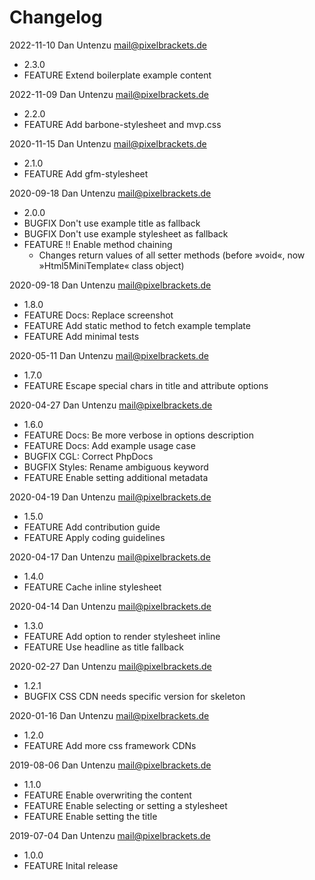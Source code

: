 # Changelog

2022-11-10 Dan Untenzu <mail@pixelbrackets.de>

  * 2.3.0
  * FEATURE Extend boilerplate example content

2022-11-09 Dan Untenzu <mail@pixelbrackets.de>

  * 2.2.0
  * FEATURE Add barbone-stylesheet and mvp.css

2020-11-15 Dan Untenzu <mail@pixelbrackets.de>

  * 2.1.0
  * FEATURE Add gfm-stylesheet

2020-09-18 Dan Untenzu <mail@pixelbrackets.de>

  * 2.0.0
  * BUGFIX Don't use example title as fallback
  * BUGFIX Don't use example stylesheet as fallback
  * FEATURE !! Enable method chaining
    * Changes return values of all setter methods
      (before »void«, now »Html5MiniTemplate« class object)

2020-09-18 Dan Untenzu <mail@pixelbrackets.de>

  * 1.8.0
  * FEATURE Docs: Replace screenshot
  * FEATURE Add static method to fetch example template
  * FEATURE Add minimal tests

2020-05-11 Dan Untenzu <mail@pixelbrackets.de>

  * 1.7.0
  * FEATURE Escape special chars in title and attribute options

2020-04-27 Dan Untenzu <mail@pixelbrackets.de>

  * 1.6.0
  * FEATURE Docs: Be more verbose in options description
  * FEATURE Docs: Add example usage case
  * BUGFIX CGL: Correct PhpDocs
  * BUGFIX Styles: Rename ambiguous keyword
  * FEATURE Enable setting additional metadata

2020-04-19 Dan Untenzu <mail@pixelbrackets.de>

  * 1.5.0
  * FEATURE Add contribution guide
  * FEATURE Apply coding guidelines

2020-04-17 Dan Untenzu <mail@pixelbrackets.de>

  * 1.4.0
  * FEATURE Cache inline stylesheet

2020-04-14 Dan Untenzu <mail@pixelbrackets.de>

  * 1.3.0
  * FEATURE Add option to render stylesheet inline
  * FEATURE Use headline as title fallback

2020-02-27 Dan Untenzu <mail@pixelbrackets.de>

  * 1.2.1
  * BUGFIX CSS CDN needs specific version for skeleton

2020-01-16 Dan Untenzu <mail@pixelbrackets.de>

  * 1.2.0
  * FEATURE Add more css framework CDNs

2019-08-06 Dan Untenzu <mail@pixelbrackets.de>

  * 1.1.0
  * FEATURE Enable overwriting the content
  * FEATURE Enable selecting or setting a stylesheet
  * FEATURE Enable setting the title

2019-07-04 Dan Untenzu <mail@pixelbrackets.de>

  * 1.0.0
  * FEATURE Inital release

